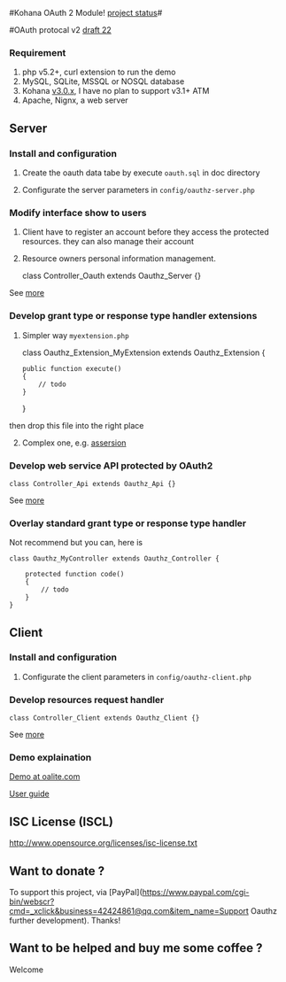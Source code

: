 #Kohana OAuth 2 Module! [project status](http://stillmaintained.com/Yahasana/kohana-oauthy.png)#

#OAuth protocal v2 [draft 22](http://tools.ietf.org/wg/oauth/)

### Requirement ###
 1) php v5.2+, curl extension to run the demo
 2) MySQL, SQLite, MSSQL or NOSQL database
 3) Kohana [v3.0.x](http://dev.kohanaframework.org/attachments/download/1649/kohana-3.0.10.zip), I have no plan to support v3.1+ ATM
 4) Apache, Nignx, a web server

## Server ##

### Install and configuration ###

 1) Create the oauth data tabe by execute `oauth.sql` in doc directory

 2) Configurate the server parameters in `config/oauthz-server.php`

### Modify interface show to users ###

 1) Client have to register an account before they access the protected resources. they can also manage their account

 2) Resource owners personal information management.

    class Controller_Oauth extends Oauthz_Server {}

 See [more](/Yahasana/kohana-Oauthy/blob/master/guide/oauthz/server.md)

### Develop grant type or response type handler extensions ###

 1) Simpler way `myextension.php`

    class Oauthz_Extension_MyExtension extends Oauthz_Extension {

        public function execute()
        {
            // todo
        }
    }

  then drop this file into the right place

 2) Complex one, e.g. [assersion](/Yahasana/kohana-Oauthy/blob/master/classes/oauthz/extension/assersion.php)

### Develop web service API protected by OAuth2 ###

    class Controller_Api extends Oauthz_Api {}

 See [more](/Yahasana/kohana-Oauthy/blob/master/guide/oauthz/api.md)

### Overlay standard grant type or response type handler ###

 Not recommend but you can, here is

    class Oauthz_MyController extends Oauthz_Controller {

        protected function code()
        {
            // todo
        }
    }

## Client ##

### Install and configuration ###

 1) Configurate the client parameters in `config/oauthz-client.php`

### Develop resources request handler ###

    class Controller_Client extends Oauthz_Client {}

 See [more](/Yahasana/kohana-Oauthy/blob/master/guide/oauthz/client.md)

### Demo explaination ###

[Demo at oalite.com](http://oalite.com/oauth)

[User guide](/Yahasana/kohana-Oauthy/blob/master/guide/oauthz/demo.md)

## ISC License (ISCL) ##

http://www.opensource.org/licenses/isc-license.txt

## Want to donate ? ##

To support this project, via [PayPal](https://www.paypal.com/cgi-bin/webscr?cmd=_xclick&business=42424861@qq.com&item_name=Support Oauthz further development). Thanks!

## Want to be helped and buy me some coffee ? ##

Welcome
